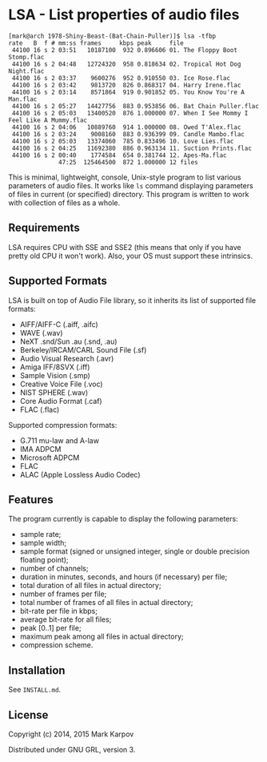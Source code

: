 # LSA - List properties of audio files

```
[mark@arch 1978-Shiny-Beast-(Bat-Chain-Puller)]$ lsa -tfbp
rate   B  f # mm:ss frames     kbps peak     file
 44100 16 s 2 03:51   10187100  932 0.896606 01. The Floppy Boot Stomp.flac
 44100 16 s 2 04:48   12724320  958 0.818634 02. Tropical Hot Dog Night.flac
 44100 16 s 2 03:37    9600276  952 0.910550 03. Ice Rose.flac
 44100 16 s 2 03:42    9813720  826 0.868317 04. Harry Irene.flac
 44100 16 s 2 03:14    8571864  919 0.901852 05. You Know You're A Man.flac
 44100 16 s 2 05:27   14427756  883 0.953856 06. Bat Chain Puller.flac
 44100 16 s 2 05:03   13400520  876 1.000000 07. When I See Mommy I Feel Like A Mummy.flac
 44100 16 s 2 04:06   10889760  914 1.000000 08. Owed T'Alex.flac
 44100 16 s 2 03:24    9008160  883 0.936399 09. Candle Mambo.flac
 44100 16 s 2 05:03   13374060  785 0.833496 10. Love Lies.flac
 44100 16 s 2 04:25   11692380  886 0.963134 11. Suction Prints.flac
 44100 16 s 2 00:40    1774584  654 0.381744 12. Apes-Ma.flac
              47:25  125464500  872 1.000000 12 files
```

This is minimal, lightweight, console, Unix-style program to list various
parameters of audio files. It works like `ls` command displaying parameters
of files in current (or specified) directory. This program is written to
work with collection of files as a whole.

## Requirements

LSA requires CPU with SSE and SSE2 (this means that only if you have pretty
old CPU it won't work). Also, your OS must support these intrinsics.

## Supported Formats

LSA is built on top of Audio File library, so it inherits its list of
supported file formats:

* AIFF/AIFF-C (.aiff, .aifc)
* WAVE (.wav)
* NeXT .snd/Sun .au (.snd, .au)
* Berkeley/IRCAM/CARL Sound File (.sf)
* Audio Visual Research (.avr)
* Amiga IFF/8SVX (.iff)
* Sample Vision (.smp)
* Creative Voice File (.voc)
* NIST SPHERE (.wav)
* Core Audio Format (.caf)
* FLAC (.flac)

Supported compression formats:

* G.711 mu-law and A-law
* IMA ADPCM
* Microsoft ADPCM
* FLAC
* ALAC (Apple Lossless Audio Codec)

## Features

The program currently is capable to display the following parameters:

* sample rate;
* sample width;
* sample format (signed or unsigned integer, single or double precision
  floating point);
* number of channels;
* duration in minutes, seconds, and hours (if necessary) per file;
* total duration of all files in actual directory;
* number of frames per file;
* total number of frames of all files in actual directory;
* bit-rate per file in kbps;
* average bit-rate for all files;
* peak [0..1] per file;
* maximum peak among all files in actual directory;
* compression scheme.

## Installation

See `INSTALL.md`.

## License

Copyright (c) 2014, 2015 Mark Karpov

Distributed under GNU GRL, version 3.
